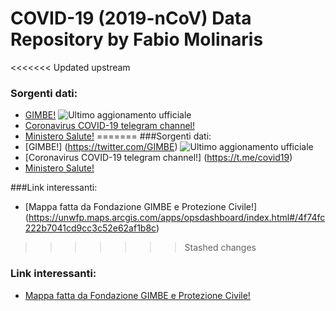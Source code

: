 # COVID-19 (2019-nCoV) Data Repository by Fabio Molinaris

<<<<<<< Updated upstream
### Sorgenti dati:
* [GIMBE!](https://twitter.com/GIMBE)
![Ultimo aggionamento ufficiale](../master/covid-19_imgFonti/200226.jpeg)
* [Coronavirus COVID-19 telegram channel!](https://t.me/covid19)
* [Ministero Salute!](http://www.salute.gov.it/nuovocoronavirus)
=======
###Sorgenti dati:
* [GIMBE!] (https://twitter.com/GIMBE)
![Ultimo aggionamento ufficiale](../master/covid-19_imgFonti/200226.jpeg)
* [Coronavirus COVID-19 telegram channel!] (https://t.me/covid19)
* [Ministero Salute!](http://www.salute.gov.it/nuovocoronavirus)


###Link interessanti:
* [Mappa fatta da Fondazione GIMBE e Protezione Civile!] (https://unwfp.maps.arcgis.com/apps/opsdashboard/index.html#/4f74fc222b7041cd9cc3c52e62af1b8c)
>>>>>>> Stashed changes


### Link interessanti:
* [Mappa fatta da Fondazione GIMBE e Protezione Civile!](https://unwfp.maps.arcgis.com/apps/opsdashboard/index.html#/4f74fc222b7041cd9cc3c52e62af1b8c)
